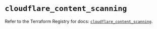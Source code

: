 # `cloudflare_content_scanning`

Refer to the Terraform Registry for docs: [`cloudflare_content_scanning`](https://registry.terraform.io/providers/cloudflare/cloudflare/4.49.1/docs/resources/content_scanning).
